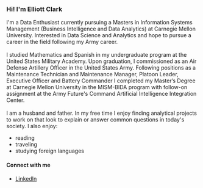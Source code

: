 ### Hi! I'm <strong>Elliott Clark</strong>

I'm a Data Enthusiast currently pursuing a Masters in Information Systems Management (Business Intelligence and Data Analytics) at Carnegie Mellon University. Interested in Data Science and Analytics and hope to pursue a career in the field following my Army career. <br>
<br>
I studied Mathematics and Spanish in my undergraduate program at the United States Military Academy. Upon graduation, I commissioned as an Air Defense Artillery Officer in the United States Army. Following positions as a Maintenance Technician and Maintenance Manager, Platoon Leader, Executive Officer and Battery Commander I completed my Master’s Degree at Carnegie Mellon University in the MISM-BIDA program with follow-on assignment at the Army Future's Command Artificial Intelligence Integration Center.<br>
<br>
I am a husband and father. In my free time I enjoy finding analytical projects to work on that look to explain or answer common questions in today's society. I also enjoy:
* reading
* traveling
* studying foreign languages

#### Connect with me 
* [LinkedIn](https://www.linkedin.com/in/elliott-clark-49321b91/)
